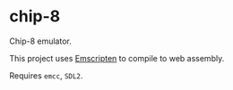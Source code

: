 # chip-8

Chip-8 emulator. 

This project uses [Emscripten](https://emscripten.org/docs/getting_started/downloads.html) to compile to web assembly.

Requires `emcc`, `SDL2`.

